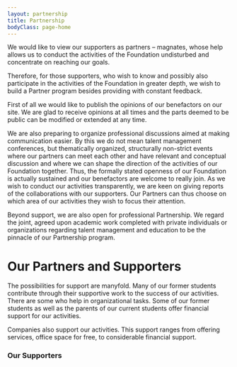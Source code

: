 ```yaml
---
layout: partnership
title: Partnership
bodyClass: page-home
---
```



We would like to view our supporters as partners – magnates, whose help allows us to conduct the activities of the Foundation undisturbed and concentrate on reaching our goals.

Therefore, for those supporters, who wish to know and possibly also participate in the activities of the Foundation in greater depth, we wish to build a Partner program besides providing with constant feedback.

First of all we would like to publish the opinions of our benefactors on our site. We are glad to receive opinions at all times and the parts deemed to be public can be modified or extended at any time.

We are also preparing to organize professional discussions aimed at making communication easier. By this we do not mean talent management conferences, but thematically organized, structurally non-strict events where our partners can meet each other and have relevant and conceptual discussion and where we can shape the direction of the activities of our Foundation together. Thus, the formally stated openness of our Foundation is actually sustained and our benefactors are welcome to really join.
As we wish to conduct our activities transparently, we are keen on giving reports of the collaborations with our supporters. Our Partners can thus choose on which area of our activities they wish to focus their attention.

Beyond support, we are also open for professional Partnership. We regard the joint, agreed upon academic work completed with private individuals or organizations regarding talent management and education to be the pinnacle of our Partnership program.



# Our Partners and Supporters

The possibilities for support are manyfold. Many of our former students contribute through their supportive work to the success of our activities. There are some who help in organizational tasks. Some of our former students as well as the parents of our current students offer financial support for our activities.

Companies also support our activities. This support ranges from offering services, office space for free, to considerable financial support.

### Our Supporters


